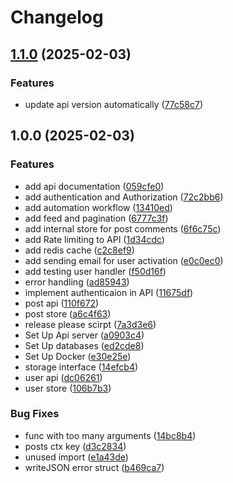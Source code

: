 # Changelog

## [1.1.0](https://github.com/ozarabal/goSocial/compare/v1.0.0...v1.1.0) (2025-02-03)


### Features

* update api version automatically ([77c58c7](https://github.com/ozarabal/goSocial/commit/77c58c765ef6258819171e4cb25cedd14a9df8af))

## 1.0.0 (2025-02-03)


### Features

* add api documentation ([059cfe0](https://github.com/ozarabal/goSocial/commit/059cfe0b4df2036baeaf6957cbef6f0e98650f5e))
* add authentication and Authorization ([72c2bb6](https://github.com/ozarabal/goSocial/commit/72c2bb68f060f1c08fa05bbac318d3b691ff6cbe))
* add automation workflow ([13410ed](https://github.com/ozarabal/goSocial/commit/13410edb264203d995d4deb2c7aa20373bf4a076))
* add feed and pagination ([6777c3f](https://github.com/ozarabal/goSocial/commit/6777c3f98fd0bb278f91a7578e42f7a3106f3be2))
* add internal store for post comments ([6f6c75c](https://github.com/ozarabal/goSocial/commit/6f6c75c9bec845435fdadc3c5017afec810a963f))
* add Rate limiting to API ([1d34cdc](https://github.com/ozarabal/goSocial/commit/1d34cdc6ceadb0158d8cc780c5cd8f067c5e58a3))
* add redis cache ([c2c8ef9](https://github.com/ozarabal/goSocial/commit/c2c8ef9192e11e3384b4be6777063d75688b7553))
* add sending email for user activation ([e0c0ec0](https://github.com/ozarabal/goSocial/commit/e0c0ec05cdf51dc596a9d739b244c4c7084ea23a))
* add testing user handler ([f50d16f](https://github.com/ozarabal/goSocial/commit/f50d16f07b71f449edd0228f8d44218c8cc70557))
* error handling ([ad85943](https://github.com/ozarabal/goSocial/commit/ad8594314c966fdd9dfd20f130570789be39858b))
* implement authenticaion in API ([11675df](https://github.com/ozarabal/goSocial/commit/11675df03cadf2b37963cad4bcab7ab0d73b16ee))
* post api ([110f672](https://github.com/ozarabal/goSocial/commit/110f6723e7eb7d5fb875680919547177e74dff4e))
* post store ([a6c4f63](https://github.com/ozarabal/goSocial/commit/a6c4f632010f049b89dfebf2ef560ef9ac15629d))
* release please scirpt ([7a3d3e6](https://github.com/ozarabal/goSocial/commit/7a3d3e6af7ff8044f42c0fa5983d48cea6705c4e))
* Set Up Api server ([a0903c4](https://github.com/ozarabal/goSocial/commit/a0903c4a3509e5507380682c5e38f920050799fc))
* Set Up databases ([ed2cde8](https://github.com/ozarabal/goSocial/commit/ed2cde858bdd99a796172472a8e824f6cf581350))
* Set Up Docker ([e30e25e](https://github.com/ozarabal/goSocial/commit/e30e25e8f519f91ac8e0c887d13813a32343054f))
* storage interface ([14efcb4](https://github.com/ozarabal/goSocial/commit/14efcb4be79208b4977d7134e8fee61159925a76))
* user api ([dc06261](https://github.com/ozarabal/goSocial/commit/dc06261d6d8f24cf1757b5a89569d9603d7000f0))
* user store ([106b7b3](https://github.com/ozarabal/goSocial/commit/106b7b3ae90fd50875831745bfb2839878046fcf))


### Bug Fixes

* func with too many arguments ([14bc8b4](https://github.com/ozarabal/goSocial/commit/14bc8b46ff3b6284635b29e8b2d62c8f4ffbd917))
* posts ctx key ([d3c2834](https://github.com/ozarabal/goSocial/commit/d3c2834a41e7fa5c630630de7945f189711e957c))
* unused import ([e1a43de](https://github.com/ozarabal/goSocial/commit/e1a43dec540faf97e6257d6cf28dd946484ac9e4))
* writeJSON error struct ([b469ca7](https://github.com/ozarabal/goSocial/commit/b469ca754d22a94fe97418e18614136c4a4ddba1))

